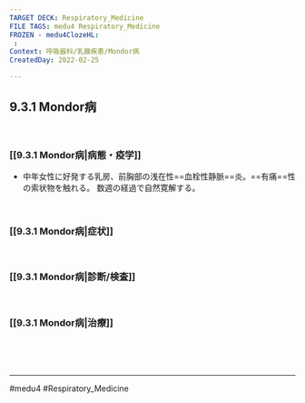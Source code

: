 ```yaml
---
TARGET DECK: Respiratory_Medicine
FILE TAGS: medu4 Respiratory_Medicine
FROZEN - medu4ClozeHL:
 : 
Context: 呼吸器科/乳腺疾患/Mondor病
CreatedDay: 2022-02-25

---
```


## 9.3.1 Mondor病

<br>

### [[9.3.1 Mondor病|病態・疫学]]
* 中年女性に好発する乳房、前胸部の浅在性==血栓性静脈==炎。==有痛==性の索状物を触れる。 数週の経過で自然寛解する。
<!--ID: 1645771914461-->


<br>

### [[9.3.1 Mondor病|症状]]


<br>

### [[9.3.1 Mondor病|診断/検査]]


<br>

### [[9.3.1 Mondor病|治療]]


<br><br><br>

---
#medu4 #Respiratory_Medicine